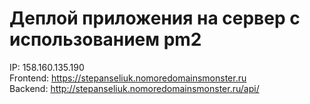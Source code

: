 # Деплой приложения на сервер с использованием pm2
IP: 158.160.135.190 <br>
Frontend: https://stepanseliuk.nomoredomainsmonster.ru <br>
Backend: http://stepanseliuk.nomoredomainsmonster.ru/api/
